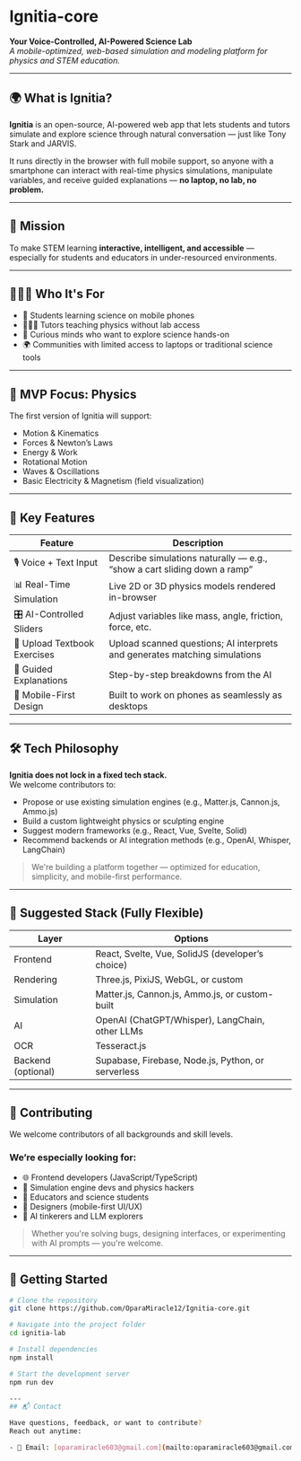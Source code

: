 # Ignitia-core

**Your Voice-Controlled, AI-Powered Science Lab**  
_A mobile-optimized, web-based simulation and modeling platform for physics and STEM education._

---

## 🌍 What is Ignitia?

**Ignitia** is an open-source, AI-powered web app that lets students and tutors simulate and explore science through natural conversation — just like Tony Stark and JARVIS.  

It runs directly in the browser with full mobile support, so anyone with a smartphone can interact with real-time physics simulations, manipulate variables, and receive guided explanations — **no laptop, no lab, no problem.**

---

## 🎯 Mission

To make STEM learning **interactive, intelligent, and accessible** — especially for students and educators in under-resourced environments.

---

## 👨🏾‍🏫 Who It's For

- 📱 Students learning science on mobile phones  
- 🧑🏽‍🏫 Tutors teaching physics without lab access  
- 🧪 Curious minds who want to explore science hands-on  
- 🌍 Communities with limited access to laptops or traditional science tools

---

## 🧪 MVP Focus: Physics

The first version of Ignitia will support:

- Motion & Kinematics  
- Forces & Newton’s Laws  
- Energy & Work  
- Rotational Motion  
- Waves & Oscillations  
- Basic Electricity & Magnetism (field visualization)

---

## 🔑 Key Features

| Feature | Description |
|--------|-------------|
| 🎙️ Voice + Text Input | Describe simulations naturally — e.g., “show a cart sliding down a ramp” |
| 📊 Real-Time Simulation | Live 2D or 3D physics models rendered in-browser |
| 🎛️ AI-Controlled Sliders | Adjust variables like mass, angle, friction, force, etc. |
| 📘 Upload Textbook Exercises | Upload scanned questions; AI interprets and generates matching simulations |
| 🧠 Guided Explanations | Step-by-step breakdowns from the AI |
| 📱 Mobile-First Design | Built to work on phones as seamlessly as desktops |

---

## 🛠️ Tech Philosophy

**Ignitia does not lock in a fixed tech stack.**  
We welcome contributors to:

- Propose or use existing simulation engines (e.g., Matter.js, Cannon.js, Ammo.js)  
- Build a custom lightweight physics or sculpting engine  
- Suggest modern frameworks (e.g., React, Vue, Svelte, Solid)  
- Recommend backends or AI integration methods (e.g., OpenAI, Whisper, LangChain)

> We're building a platform together — optimized for education, simplicity, and mobile-first performance.

---

## 🔧 Suggested Stack (Fully Flexible)

| Layer | Options |
|-------|---------|
| Frontend | React, Svelte, Vue, SolidJS (developer’s choice) |
| Rendering | Three.js, PixiJS, WebGL, or custom |
| Simulation | Matter.js, Cannon.js, Ammo.js, or custom-built |
| AI | OpenAI (ChatGPT/Whisper), LangChain, other LLMs |
| OCR | Tesseract.js |
| Backend (optional) | Supabase, Firebase, Node.js, Python, or serverless |

---

## 🤝 Contributing

We welcome contributors of all backgrounds and skill levels.

### We’re especially looking for:

- 🌐 Frontend developers (JavaScript/TypeScript)  
- 🧠 Simulation engine devs and physics hackers  
- 🧪 Educators and science students  
- 🎨 Designers (mobile-first UI/UX)  
- 🤖 AI tinkerers and LLM explorers

> Whether you're solving bugs, designing interfaces, or experimenting with AI prompts — you're welcome.

---

## 🚀 Getting Started

```bash
# Clone the repository
git clone https://github.com/OparaMiracle12/Ignitia-core.git

# Navigate into the project folder
cd ignitia-lab

# Install dependencies
npm install

# Start the development server
npm run dev

---
## 📬 Contact

Have questions, feedback, or want to contribute?  
Reach out anytime:

- 📧 Email: [oparamiracle603@gmail.com](mailto:oparamiracle603@gmail.com) 
